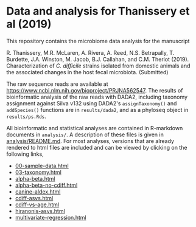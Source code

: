 # Data and analysis for Thanissery et al (2019)

This repository contains the microbiome data analysis for the manuscript

R. Thanissery, M.R. McLaren, A. Rivera, A. Reed, N.S. Betrapally, T. Burdette,
J.A. Winston, M. Jacob, B.J. Callahan, and C.M. Theriot (2019).
Characterization of _C. difficile_ strains isolated from domestic animals and
the associated changes in the host fecal microbiota. (Submitted)

The raw sequence reads are available at
<https://www.ncbi.nlm.nih.gov/bioproject/PRJNA562547>. The results of
bioinformatic analysis of the raw reads with DADA2, including taxonomy
assignment against Silva v132 using DADA2's `assignTaxonomy()` and
`addSpecies()` functions are in `results/dada2`, and as a phyloseq object in
`results/ps.Rds`.

All bioinformatic and statistical analyses are contained in R-markdown
documents in `analysis/`. A description of these files is given in
[analysis/README.md](analysis/README.md). For most analyses, versions that are
already rendered to html files are included and can be viewed by clicking on
the following links,

* [00-sample-data.html](https://rthanis.github.io/animal-cdiff/analysis/00-sample-data.html)
* [03-taxonomy.html](https://rthanis.github.io/animal-cdiff/analysis/03-taxonomy.html)
* [alpha-beta.html](https://rthanis.github.io/animal-cdiff/analysis/alpha-beta.html)
* [alpha-beta-no-cdiff.html](https://rthanis.github.io/animal-cdiff/analysis/alpha-beta-no-cdiff.html)
* [canine-aldex.html](https://rthanis.github.io/animal-cdiff/analysis/canine-aldex.html)
* [cdiff-asvs.html](https://rthanis.github.io/animal-cdiff/analysis/cdiff-asvs.html)
* [cdiff-vs-age.html](https://rthanis.github.io/animal-cdiff/analysis/cdiff-vs-age.html)
* [hiranonis-asvs.html](https://rthanis.github.io/animal-cdiff/analysis/hiranonis-asvs.html)
* [multivariate-regression.html](https://rthanis.github.io/animal-cdiff/analysis/multivariate-regression.html)

